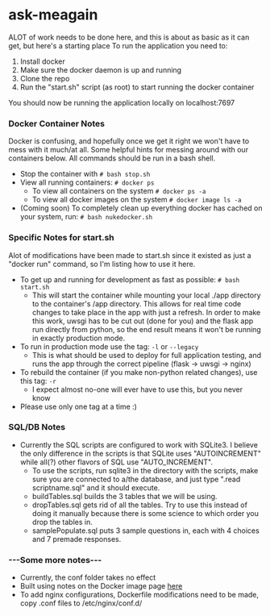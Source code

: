 # ask-meagain

ALOT of work needs to be done here, and this is about as basic as it can get, but here's a starting place
To run the application you need to:

1. Install docker
2. Make sure the docker daemon is up and running
3. Clone the repo
4. Run the "start.sh" script (as root) to start running the docker container

You should now be running the application locally on localhost:7697

### Docker Container Notes
Docker is confusing, and hopefully once we get it right we won't have to mess with it much/at all. Some helpful hints for messing around with our containers below. All commands should be run in a bash shell.

* Stop the container with `# bash stop.sh`
* View all running containers: `# docker ps`
  * To view all containers on the system `# docker ps -a`
  * To view all docker images on the system `# docker image ls -a`
* (Coming soon) To completely clean up everything docker has cached on your system, run: `# bash nukedocker.sh`

### Specific Notes for start.sh
Alot of modifications have been made to start.sh since it existed as just a "docker run" command, so I'm listing how to use it here.

* To get up and running for development as fast as possible: `# bash start.sh`
    * This will start the container while mounting your local ./app directory to the container's /app directory. This allows for real time code changes to take place in the app with just a refresh. In order to make this work, uwsgi has to be cut out (done for you) and the flask app run directly from python, so the end result means it won't be running in exactly production mode.
* To run in production mode use the tag: `-l` or `--legacy`
    * This is what should be used to deploy for full application testing, and runs the app through the correct pipeline (flask -> uwsgi -> nginx)
* To rebuild the container (if you make non-python related changes), use this tag: `-r`
    * I expect almost no-one will ever have to use this, but you never know
* Please use only one tag at a time :)

### SQL/DB Notes
* Currently the SQL scripts are configured to work with SQLite3. I believe the only difference in the scripts is that SQLite uses "AUTOINCREMENT" while all(?) other flavors of SQL use "AUTO_INCREMENT". 
    * To use the scripts, run sqlite3 in the directory with the scripts, make sure you are connected to a/the database, and just type ".read scriptname.sql" and it should execute.
    * buildTables.sql builds the 3 tables that we will be using.
    * dropTables.sql gets rid of all the tables. Try to use this instead of doing it manually because there is some science to which order you drop the tables in.
    * samplePopulate.sql puts 3 sample questions in, each with 4 choices and 7 premade responses.

### ---Some more notes---
* Currently, the conf folder takes no effect
* Built using notes on the Docker image page [here](https://hub.docker.com/r/tiangolo/uwsgi-nginx-flask/ "Image Documentation")
* To add nginx configurations, Dockerfile modifications need to be made, copy .conf files to /etc/nginx/conf.d/


